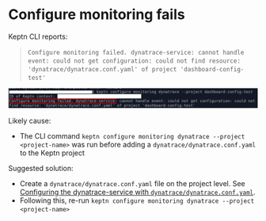 # Configure monitoring fails

Keptn CLI reports:
> `Configure monitoring failed. dynatrace-service: cannot handle event: could not get configuration: could not find resource: 'dynatrace/dynatrace.conf.yaml' of project 'dashboard-config-test'`

![Configure monitoring failed](images/configure-monitoring-failed.png)

Likely cause:
- The CLI command `keptn configure monitoring dynatrace --project <project-name>` was run before adding a `dynatrace/dynatrace.conf.yaml` to the Keptn project

Suggested solution:
- Create a `dynatrace/dynatrace.conf.yaml` file on the project level. See [Configuring the dynatrace-service with `dynatrace/dynatrace.conf.yaml`](dynatrace-conf-yaml-file.md).
- Following this, re-run `keptn configure monitoring dynatrace --project <project-name>`
